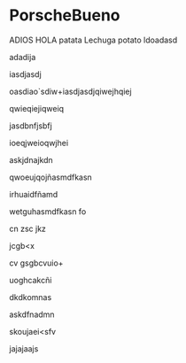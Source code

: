 # PorscheBueno
ADIOS
HOLA
patata
Lechuga
potato
ldoadasd

adadija

iasdjasdj

oasdiao`sdiw+iasdjasdjqiwejhqiej

qwieqiejiqweiq

jasdbnfjsbfj

ioeqjweioqwjhei

askjdnajkdn

qwoeujqojñasmdfkasn

irhuaidfñamd

wetguhasmdfkasn fo

cn zsc jkz

jcgb<x

cv gsgbcvuio+

uoghcakcñi

dkdkomnas

askdfnadmn

skoujaei<sfv

jajajaajs